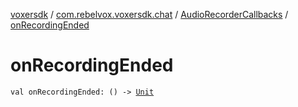 [voxersdk](../../index.md) / [com.rebelvox.voxersdk.chat](../index.md) / [AudioRecorderCallbacks](index.md) / [onRecordingEnded](./on-recording-ended.md)

# onRecordingEnded

`val onRecordingEnded: () -> `[`Unit`](https://kotlinlang.org/api/latest/jvm/stdlib/kotlin/-unit/index.html)